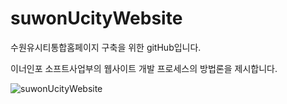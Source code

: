 # suwonUcityWebsite
수원유시티통합홈페이지 구축을 위한 gitHub입니다.

이너인포 소프트사업부의 웹사이트 개발 프로세스의 방법론을 제시합니다.

![suwonUcityWebsite](__assets__/index_swUcity.jpg)
